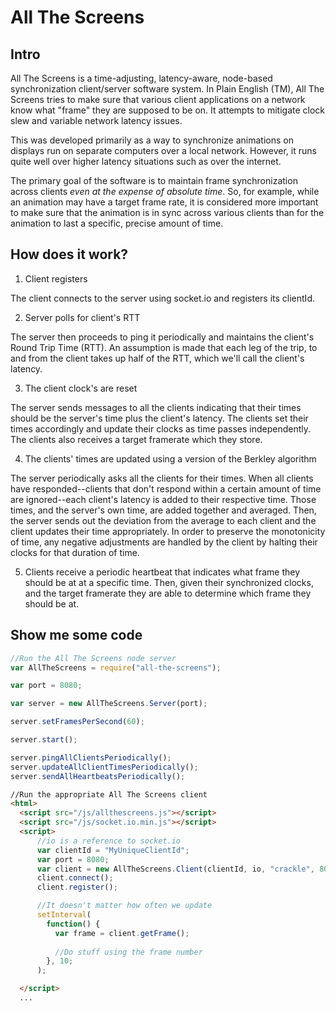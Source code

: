 # All The Screens

## Intro

All The Screens is a time-adjusting, latency-aware, node-based synchronization
client/server software system. In Plain English (TM), All The Screens tries to
make sure that various client applications on a network know what "frame" they
are supposed to be on. It attempts to mitigate clock slew and variable network
latency issues.

This was developed primarily as a way to synchronize animations on displays run
on separate computers over a local network.  However, it runs quite well over
higher latency situations such as over the internet.  

The primary goal of the software is to maintain frame synchronization across
clients _even at the expense of absolute time_. So, for example, while an
animation may have a target frame rate, it is considered more important to make
sure that the animation is in sync across various clients than for the
animation to last a specific, precise amount of time.

## How does it work?

1. Client registers

The client connects to the server using socket.io and registers its clientId.

2. Server polls for client's RTT

The server then proceeds to ping it periodically and maintains the client's
Round Trip Time (RTT). An assumption is made that each leg of the trip, to and
from the client takes up half of the RTT, which we'll call the client's
latency. 

3. The client clock's are reset

The server sends messages to all the clients indicating that their times should
be the server's time plus the client's latency. The clients set their times
accordingly and update their clocks as time passes independently. The clients
also receives a target framerate which they store.

4. The clients' times are updated using a version of the Berkley algorithm

The server periodically asks all the clients for their times. When all clients
have responded--clients that don't respond within a certain amount of time are
ignored--each client's latency is added to their respective time.  Those times,
and the server's own time, are added together and averaged. Then, the server
sends out the deviation from the average to each client and the client updates
their time appropriately.  In order to preserve the monotonicity of time, any
negative adjustments are handled by the client by halting their clocks for that
duration of time.

5. Clients receive a periodic heartbeat that indicates what frame they should
be at at a specific time. Then, given their synchronized clocks, and the target
framerate they are able to determine which frame they should be at.

## Show me some code

```javascript
//Run the All The Screens node server
var AllTheScreens = require("all-the-screens");

var port = 8080;

var server = new AllTheScreens.Server(port);

server.setFramesPerSecond(60);

server.start();

server.pingAllClientsPeriodically();
server.updateAllClientTimesPeriodically();
server.sendAllHeartbeatsPeriodically();

```

```html
//Run the appropriate All The Screens client
<html>
  <script src="/js/allthescreens.js"></script>
  <script src="/js/socket.io.min.js"></script>
  <script>
      //io is a reference to socket.io
      var clientId = "MyUniqueClientId";
      var port = 8080;
      var client = new AllTheScreens.Client(clientId, io, "crackle", 8080);
      client.connect();
      client.register();

      //It doesn't matter how often we update
      setInterval(
        function() {
          var frame = client.getFrame();
          
          //Do stuff using the frame number
        }, 10;
      );

  </script>
  ...
```
